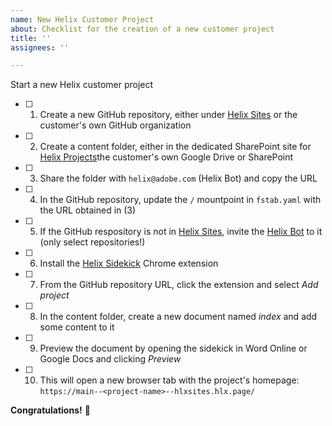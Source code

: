 ```yaml
---
name: New Helix Customer Project
about: Checklist for the creation of a new customer project
title: ''
assignees: ''

---
```


Start a new Helix customer project

- [ ] 1. Create a new GitHub repository, either under [Helix Sites](https://github.com/organizations/hlxsites/repositories/new) or the customer's own GitHub organization
- [ ] 2. Create a content folder, either in the dedicated SharePoint site for [Helix Projects](https://adobe.sharepoint.com/sites/HelixProjects/Shared%20Documents/Forms/AllItems.aspx?id=%2Fsites%2FHelixProjects%2FShared%20Documents%2Fsites)the customer's own Google Drive or SharePoint
- [ ] 3. Share the folder with `helix@adobe.com` (Helix Bot) and copy the URL
- [ ] 4. In the GitHub repository, update the `/` mountpoint in `fstab.yaml` with the URL obtained in (3)
- [ ] 5. If the GitHub respository is not in [Helix Sites](https://github.com/organizations/hlxsites/repositories/new), invite the [Helix Bot](https://github.com/apps/helix-bot/installations/new) to it (only select repositories!)
- [ ] 6. Install the [Helix Sidekick](https://chrome.google.com/webstore/detail/helix-sidekick-beta/ccfggkjabjahcjoljmgmklhpaccedipo) Chrome extension
- [ ] 7. From the GitHub repository URL, click the extension and select _Add project_
- [ ] 8. In the content folder, create a new document named _index_ and add some content to it
- [ ] 9. Preview the document by opening the sidekick in Word Online or Google Docs and clicking _Preview_
- [ ] 10. This will open a new browser tab with the project's homepage: `https://main--<project-name>--hlxsites.hlx.page/`

**Congratulations!** 🎉

